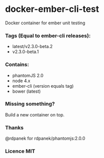 # docker-ember-cli-test
Docker container for ember unit testing

### Tags (Equal to ember-cli releases):
- latest/v2.3.0-beta.2
- v2.3.0-beta.1

### Contains:
- phantomJS 2.0
- node 4.x
- ember-cli (version equals tag)
- bower (latest)


### Missing something?
Build a new container on top.

### Thanks
@rdpanek for rdpanek/phantomjs:2.0.0


### Licence MIT


